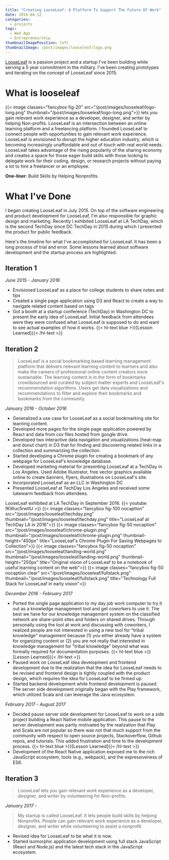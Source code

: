 ```yaml
---
title: "Creating LooseLeaf: A Platform To Support The Future Of Work"
date: 2018-04-12
categories:
  - projects
tags:
  - Web App
  - Entrepreneurship
thumbnailImagePosition: left
thumbnailImage: /post/images/looseleaf/logo.png
---
```


[LooseLeaf](http://looseleafapp.com) is a passion project and a startup I've been building while serving a 5 year commitment in the military. I've been creating prototypes and iterating on the concept of LooseLeaf since 2015.

<!--more-->


# What is looseleaf
{{< image classes="fancybox fig-20" src="/post/images/looseleaf/logo-long.png" thumbnail="/post/images/looseleaf/logo-long.png">}}
lets you gain relevant work experience as a developer, designer, and writer by helping Non-profits. LooseLeaf is an intersection between an online learning platform and a freelancing platform. I founded LooseLeaf to connect people with opportunities to gain relevant work experience. LooseLeaf is envisioned to disrupt the higher education industry, which is becoming increasingly unaffordable and out of touch with real world needs. LooseLeaf takes advantage of the rising popularity of the sharing economy and creates a space for those eager build skills with those looking to delegate work for their coding, design, or research projects without paying a lot to hire a freelancer or an employee.

**One-liner**:  Build Skills by Helping Nonprofits.

# What I've Done
I began creating LooseLeaf in July 2015. On top of the software engineering and product development for LooseLeaf, I'm also responsible for graphic design and marketing. Recently I exhibited LooseLeaf at LA TechDay, which is the second TechDay since DC TechDay in 2015 during which I presented the product for public feedback.

Here's the timeline for what I've accomplished for LooseLeaf. It has been a long process of trial and error. Some lessons learned about software development and the startup process are highlighted:

## Iteration 1
*June 2015 - January 2016*

* Envisioned LooseLeaf as a place for college students to share notes and tips
* Created a single page application using D3 and React to create a way to navigate related content based on tags
* Got a booth at a startup conference (TechDay) in Washington DC to present the early idea of LooseLeaf. Initial feedback from attendees were they were confused what LooseLeaf is supposed to do and want to see actual examples of how it works. {{< hl-text blue >}}[Lesson Learned]{{< /hl-text >}}

## Iteration 2
> LooseLeaf is a social bookmarking based learning management platform that delivers relevant learning content to learners and also make the careers of professional online content creators more sustainable. The learning content is in the form of bookmarks crowdsourced and curated by subject matter experts and LooseLeaf's recommendation algorithms. Users get data visualizations and recommendations to filter and explore their bookmarks and bookmarks from the community.

*January 2016 - October 2016*

* Generalized a use case for LooseLeaf as a social bookmarking site for learning content.
* Developed more pages for the single page application powered by React and data from csv files hosted from google drive.
* Developed two interactive data navigation and visualizations (heat-map and donut chart) in D3 that for finding and discovering related links in a collection and summarizing the collection.
* Started developing a Chrome plugin for creating a bookmark of any webpage for LooseLeaf's knowledge database.
* Developed marketing material for presenting LooseLeaf at a TechDay in Los Angeles. Used Adobe Illustrator, free vector graphics available online to create banners, flyers, illustrations on LooseLeaf's site.
* Incorporated LooseLeaf as an LLC in Washington DC
* Presented LooseLeaf at TechDay Los Angeles and received some lukewarm feedback from attendees.

LooseLeaf exhibited at LA TechDay in September 2016.
{{< youtube fKWuc5rwtlU >}}
{{< image classes="fancybox fig-100 nocaption" src="/post/images/looseleaf/techday.png" thumbnail="/post/images/looseleaf/techday.png" title="LooseLeaf at TechDay LA in 2016">}}
{{< image classes="fancybox fig-50 nocaption" src="/post/images/looseleaf/chrome-plugin.png" thumbnail="/post/images/looseleaf/chrome-plugin.png" thumbnail-height="450px" title="LooseLeaf's Chrome Plugin For Saving Webpages to Collection">}}
{{< image classes="fancybox fig-50 nocaption" src="/post/images/looseleaf/landing-world.png" thumbnail="/post/images/looseleaf/landing-world.png" thumbnail-height="250px" title="Original vision of LooseLeaf to be a notebook of useful learning content on the web">}}
{{< image classes="fancybox fig-50 nocaption clear" src="/post/images/looseleaf/fullstack.png" thumbnail="/post/images/looseleaf/fullstack.png" title="Technology Full Stack for LooseLeaf in early vision">}}


*December 2016 - February 2017*

* Ported the single page application to my day job work computer to try it out as a knowledge management tool and get coworkers to use it. The best we have for our knowledge management system on the classified network are share-point sites and folders on shared drives. Through personally using the tool at work and discussing with coworkers, I realized people are not interested in using a new tool for "tribal knowledge" management because (1) you either already have a system for organizing content or (2) you are not really that interested in knowledge management for "tribal knowledge" beyond what was formally required for documentation purposes. {{< hl-text blue >}}[Lesson Learned]{{< /hl-text >}}
* Paused work on LooseLeaf idea development and frontend development due to the realization that the idea for LooseLeaf needs to be revised and frontend design is tightly coupled with the product design, which requires the idea for LooseLeaf to be firmed up.
* Started backend development while frontend development is paused. The server side development originally began with the Play framework, which utilized Scala and can leverage the Java ecosystem.

*February 2017 - August 2017*

* Decided pause server side development for LooseLeaf to work on a side project building a React Native mobile application. This pause to the server development was partly motivated by the realization that Play and Scala are not popular so there was not that much support from the community with respect to open source projects, Stackoverflow, Github repos, and tutorials. This added frustration and time to the development process. {{< hl-text blue >}}[Lesson Learned]{{< /hl-text >}}
* Development of the React Native application exposed me to the rich JavaScript ecosystem, tools (e.g., webpack), and the expressiveness of ES6.

## Iteration 3

> LooseLeaf lets you gain relevant work experience as a developer, designer, and writer by volunteering for Non-profits.

*January 2017 -*

> My startup is called LooseLeaf. It lets people build skills by helping Nonprofits. People can gain relevant work experience as a developer, designer, and writer while volunteering to assist a nonprofit.

* Revised idea for LooseLeaf to be what it is now.
* Started isomorphic application development using full stack JavaScript (React and Node.js) and the latest tech stack in the JavaScript ecosystem.

